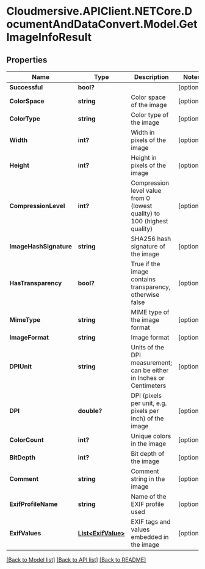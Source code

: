 # Cloudmersive.APIClient.NETCore.DocumentAndDataConvert.Model.GetImageInfoResult
## Properties

Name | Type | Description | Notes
------------ | ------------- | ------------- | -------------
**Successful** | **bool?** |  | [optional] 
**ColorSpace** | **string** | Color space of the image | [optional] 
**ColorType** | **string** | Color type of the image | [optional] 
**Width** | **int?** | Width in pixels of the image | [optional] 
**Height** | **int?** | Height in pixels of the image | [optional] 
**CompressionLevel** | **int?** | Compression level value from 0 (lowest quality) to 100 (highest quality) | [optional] 
**ImageHashSignature** | **string** | SHA256 hash signature of the image | [optional] 
**HasTransparency** | **bool?** | True if the image contains transparency, otherwise false | [optional] 
**MimeType** | **string** | MIME type of the image format | [optional] 
**ImageFormat** | **string** | Image format | [optional] 
**DPIUnit** | **string** | Units of the DPI measurement; can be either in Inches or Centimeters | [optional] 
**DPI** | **double?** | DPI (pixels per unit, e.g. pixels per inch) of the image | [optional] 
**ColorCount** | **int?** | Unique colors in the image | [optional] 
**BitDepth** | **int?** | Bit depth of the image | [optional] 
**Comment** | **string** | Comment string in the image | [optional] 
**ExifProfileName** | **string** | Name of the EXIF profile used | [optional] 
**ExifValues** | [**List&lt;ExifValue&gt;**](ExifValue.md) | EXIF tags and values embedded in the image | [optional] 

[[Back to Model list]](../README.md#documentation-for-models) [[Back to API list]](../README.md#documentation-for-api-endpoints) [[Back to README]](../README.md)


